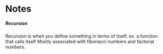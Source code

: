 # Notes

##### Recursion
Recursion is when you define something in terms of itself.
ex. a function that calls itself
Mostly associated with fibonacci numbers and factorial numbers.



